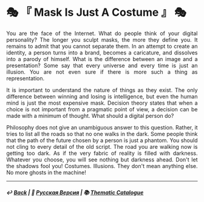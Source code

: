 # 🎭 『 Mask Is Just A Costume 』 🎭

<p align="justify">You are the face of the Internet. What do people think of your digital personality? The longer you sculpt masks, the more they define you. It remains to admit that you cannot separate them. In an attempt to create an identity, a person turns into a brand, becomes a caricature, and dissolves into a parody of himself. What is the difference between an image and a presentation? Some say that every universe and every time is just an illusion. You are not even sure if there is more such a thing as representation.</p>

<p align="justify">It is important to understand the nature of things as they exist. The only difference between winning and losing is intelligence, but even the human mind is just the most expensive mask. Decision theory states that when a choice is not important from a pragmatic point of view, a decision can be made with a minimum of thought. What should a digital person do?</p>

<p align="justify">Philosophy does not give an unambiguous answer to this question. Rather, it tries to list all the roads so that no one walks in the dark. Some people think that the path of the future chosen by a person is just a phantom. You should not cling to every detail of the old script. The road you are walking now is getting too dark. As if the very fabric of reality is filled with darkness. Whatever you choose, you will see nothing but darkness ahead. Don't let the shadows fool you! Costumes. Illusions. They don't mean anything else. No more ghosts in the machine!</p>

***

##### ↩️ [Back](index.md) | 🌻 [Русская Версия](costume-2.md) | 📚 [Thematic Catalogue](index_t.md)


